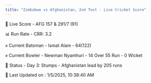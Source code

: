 ```yaml
---
title: "Zimbabwe vs Afghanistan, 2nd Test - Live Cricket Score"
---
```


🔴 Live Score - AFG 157 & 291/7 (91)  

📊 Run Rate - CRR: 3.2  

✊ Current Batsman - Ismat Alam - 64(122)  

✊ Current Bowler - Newman Nyamhuri - 14 Over 55 Run - 0 Wicket  

📑 Status - Day 3: Stumps - Afghanistan lead by 205 runs

📝 Last Updated on : 1/5/2025, 10:38:40 AM  



